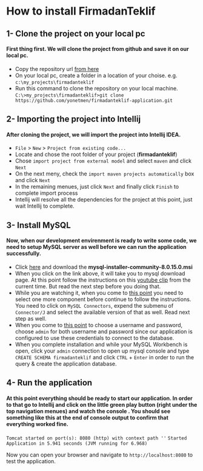 # How to install FirmadanTeklif

1- Clone the project on your local pc
-
#### First thing first. We will clone the project from github and save it on our local pc.

- Copy the repository url [from here](https://github.com/yonetmen/firmadanteklif-application.git)
- On your local pc, create a folder in a location of your choise. e.g. `c:\my_projects\firmadanteklif`
- Run this command to clone the repository on your local machine.
`C:\>my_projects\firmadanteklif>git clone https://github.com/yonetmen/firmadanteklif-application.git`

2- Importing the project into Intellij
- 
#### After cloning the project, we will import the project into Intellij IDEA. 

- `File` > `New` > `Project from existing code...`
- Locate and chose the root folder of your project (**firmadanteklif**)
- Chose `import project from external model` and select `maven` and click `Next`
- On the next meny, check the `import maven projects automatically` box  and click `Next`
- In the remaining menues, just click `Next` and finally click `Finish` to complete import process
- Intellij will resolve all the dependencies for the project at this point, just wait Intellij to complete.

3- Install MySQL
-
#### Now, when our development envirenment is ready to write some code, we need to setup MySQL server as well before we can run the application successfully.

- Click [here](https://dev.mysql.com/downloads/file/?id=484920) and download the **mysql-installer-community-8.0.15.0.msi**
- When you click on the link above, it will take you to mysql download page. At this point follow the instructions on this [youtube clip](https://youtu.be/u96rVINbAUI?t=80) from the current time. But read the next step before you doing that.
- While you are watching it, when you come to [this point](https://youtu.be/u96rVINbAUI?t=150) you need to select one more component before continue to follow the instructions. You need to click on `MySQL Connectors`, expend the submenu of `Connector/J` and select the available version of that as well. Read next step as well.
- When you come to [this point](https://youtu.be/u96rVINbAUI?t=217) to choose a username and password, choose `admin` for both username and password since our application is configured to use these credentials to connect to the database.
- When you complete installation and while your MySQL Workbench is open, click your `admin` connection to open up mysql console and type `CREATE SCHEMA firmadanteklif` and click `CTRL` + `Enter` in order to run the query & create the application database.

4- Run the application
-
#### At this point everything should be ready to start our application. In order to that go to Intellij and click on the little green play button (right under the top navigation menues) and watch the console . You should see something like this at the end of console output to confirm that everything worked fine.

`Tomcat started on port(s): 8080 (http) with context path ''`
`Started Application in 5.941 seconds (JVM running for 6.968)`

Now you can open your browser and navigate to `http://localhost:8080` to test the application.
